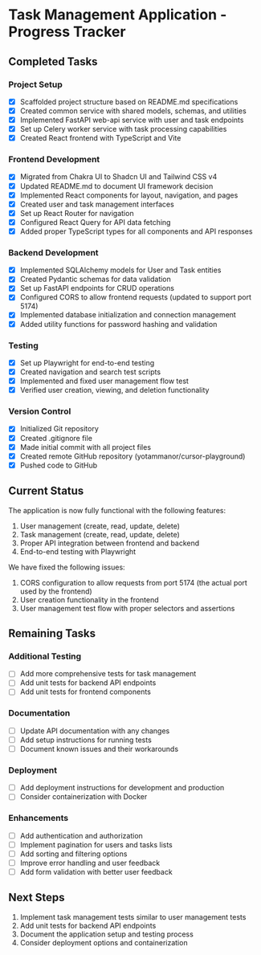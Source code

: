 # Task Management Application - Progress Tracker

## Completed Tasks

### Project Setup
- [x] Scaffolded project structure based on README.md specifications
- [x] Created common service with shared models, schemas, and utilities
- [x] Implemented FastAPI web-api service with user and task endpoints
- [x] Set up Celery worker service with task processing capabilities
- [x] Created React frontend with TypeScript and Vite

### Frontend Development
- [x] Migrated from Chakra UI to Shadcn UI and Tailwind CSS v4
- [x] Updated README.md to document UI framework decision
- [x] Implemented React components for layout, navigation, and pages
- [x] Created user and task management interfaces
- [x] Set up React Router for navigation
- [x] Configured React Query for API data fetching
- [x] Added proper TypeScript types for all components and API responses

### Backend Development
- [x] Implemented SQLAlchemy models for User and Task entities
- [x] Created Pydantic schemas for data validation
- [x] Set up FastAPI endpoints for CRUD operations
- [x] Configured CORS to allow frontend requests (updated to support port 5174)
- [x] Implemented database initialization and connection management
- [x] Added utility functions for password hashing and validation

### Testing
- [x] Set up Playwright for end-to-end testing
- [x] Created navigation and search test scripts
- [x] Implemented and fixed user management flow test
- [x] Verified user creation, viewing, and deletion functionality

### Version Control
- [x] Initialized Git repository
- [x] Created .gitignore file
- [x] Made initial commit with all project files
- [x] Created remote GitHub repository (yotammanor/cursor-playground)
- [x] Pushed code to GitHub

## Current Status

The application is now fully functional with the following features:
1. User management (create, read, update, delete)
2. Task management (create, read, update, delete)
3. Proper API integration between frontend and backend
4. End-to-end testing with Playwright

We have fixed the following issues:
1. CORS configuration to allow requests from port 5174 (the actual port used by the frontend)
2. User creation functionality in the frontend
3. User management test flow with proper selectors and assertions

## Remaining Tasks

### Additional Testing
- [ ] Add more comprehensive tests for task management
- [ ] Add unit tests for backend API endpoints
- [ ] Add unit tests for frontend components

### Documentation
- [ ] Update API documentation with any changes
- [ ] Add setup instructions for running tests
- [ ] Document known issues and their workarounds

### Deployment
- [ ] Add deployment instructions for development and production
- [ ] Consider containerization with Docker

### Enhancements
- [ ] Add authentication and authorization
- [ ] Implement pagination for users and tasks lists
- [ ] Add sorting and filtering options
- [ ] Improve error handling and user feedback
- [ ] Add form validation with better user feedback

## Next Steps

1. Implement task management tests similar to user management tests
2. Add unit tests for backend API endpoints
3. Document the application setup and testing process
4. Consider deployment options and containerization 
